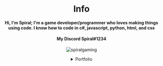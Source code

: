 <h1 align="center">Info</h1>
<h4 align="center"><b>Hi, I'm Spiral; I'm a game developer/programmer who loves making things using code. I know how to code in c#, javascript, python, html, and css </b></h2>

<h4 align="center"><b>My Discord Spiral#1234</b></h4>

<p align="center"> <img src="https://komarev.com/ghpvc/?username=spiralgaming&label=Profile%20views&color=0e75b6&style=flat" alt="spiralgaming" /> </p>

<details align="center"><summary>Portfolio</summary>
  
  # My Apps
  
  <details><summary>My Apps</summary>
    
  <details><summary>Texter</summary>
    
  [Texter Github Link](https://github.com/SpiralGaming/Texter)
    
  [Texter .zip download](https://github.com/SpiralGaming/Texter/releases/download/v1.0.0/Texter.zip)
    
  [Texter .msi download](https://github.com/SpiralGaming/Texter/releases/download/v1.0.0/Setup.msi)
    
  [Texter .exe download](https://github.com/SpiralGaming/Texter/releases/download/v1.0.0/setup.exe)  
    
  </details>  
    
  <details><summary>Counter</summary>
    
  [Counter Github Link](https://github.com/SpiralGaming/Counter)
    
  [Counter .zip download](https://github.com/SpiralGaming/Counter/releases/download/v1.0.0/Counter.zip)
    
  [Counter .msi download](https://github.com/SpiralGaming/Counter/releases/download/v1.0.0/Setup.Counter.msi)
    
  [Counter .exe download](https://github.com/SpiralGaming/Counter/releases/download/v1.0.0/setup.exe)
    
  </details>
  
  <details><summary>Mathiest</summary>
    
  [Mathiest Github Link](https://github.com/SpiralGaming/Mathiest)
    
  [Mathiest .zip download](https://github.com/SpiralGaming/Mathiest/releases/download/v1.0.0/Mathiest.zip)
    
  [Mathiest .msi download](https://github.com/SpiralGaming/Mathiest/releases/download/v1.0.0/Setup.Mathiest.msi)
    
  [Mathiest .exe download](https://github.com/SpiralGaming/Mathiest/releases/download/v1.0.0/setup.exe)
    
  </details>
  
  </details>
    
  # My Games
  
  
  
  <details><summary>My Games</summary>

    
<details><summary>Sword Fighters</summary>
  
   ## Sword Fighters
    
  [Sword Fighters Game](https://github.com/SpiralGaming/Sword-Fighters/releases/latest)

  [Sword Fighters Discord Bot](https://discord.com/api/oauth2/authorize?client_id=945462110366887938&permissions=8&redirect_uri=https%3A%2F%2Fsolo.to%2Fswordfighters&response_type=code&scope=bot%20identify%20applications.commands%20connections)

  [Sword Fighters Chrome Extenstion](https://chrome.google.com/webstore/detail/sword-fighters/lahfjghkoalcbfceadpocngnoeccagbb)

    
  </details>
    
  </details>
  
  <details><summary>Python</summary>
    
  <details><summary>Python Calculator</summary>
    
  [Python Calculator](https://github.com/SpiralGaming/Calculator-Python)
  
  [Python Calculator .exe download](https://github.com/SpiralGaming/Calculator-Python/releases/download/v1.0.0/calculator.exe)
    
  [Python Calculator .py download](https://github.com/SpiralGaming/Calculator-Python/releases/download/v1.0.0/calculator.py)
    
   # Source Code
    
```Python
#operand
print("+ for Addition")#
print("- for Subtraction")#
print("* for Multiplcation")#
print("/ for Division")#

while True:
    
    #input operand
    choice = input("Enter Operand: ")#
    
    if choice in ("+", "-", "*", "/"):

        #nums
        num1 = float (input("Enter First Number: "))#
        num2 = float (input("Enter Second Number: "))#
        
        # results
        addresult = num1+num2#
        subresult = num1-num2#
        mulresult = num1*num2#
        divresult = num1/num2#
        
        if choice == "+":
            print(num1, "+", num2, "=", addresult)#
        elif choice == "-":
            print(num1, "-", num2, "=", subresult)#
        elif choice == "*":
            print(num1, "*", num2, "=", mulresult)#
        elif choice == "/":
            if num2 == 0.0:
                print("Divide by 0 error")
            else:
                print(num1, "/", num2, "=", divresult)#

        else: 
            print("Invalid Choice")#
```
    
  </details>
    
  <details><summary>Python Password Generator</summary>
    
  [Python Password Generator](https://github.com/SpiralGaming/Python-Password-Generator)
  
  [Python Password Generator .exe download](https://github.com/SpiralGaming/Python-Password-Generator/releases/download/v1.0.0/random.password.generator.exe)
    
  [Python Password Generator .py download](https://github.com/SpiralGaming/Python-Password-Generator/releases/download/v1.0.0/random.password.generator.py)
    
   # Source Code
    
```Python
#Random Password Generator - by Spiral
#importing modules
import random
import string
#welcome text
print("Hello User, Welcome to Password Generator!\nType help for help\nType generate to generate a password without having to exclude anything\nType exclude to exclude a certain type from password.\nAvailable Items To Be Excluded:\nlowercase\nuppercase\nnumbers\nsymbols")

while True:
    option = input("Enter Option")
    if option in ("help", "generate", "exclude"):
        if option == "help":
            print("Type help to bring this text up again\nType generate to generate a password without having to exclude anything\nType exclude to exclude a certain type from password.\nAvailable Items To Be Excluded:\nlowercase\nuppercase\nnumbers\nsymbols")
        elif option == "generate":
            #password length
            passLength = int(input("Enter Password Length: "))
            #data
            lowercase = string.ascii_lowercase
            uppercase = string.ascii_uppercase
            number = string.digits
            symbol = string.punctuation
            #combine data
            data = lowercase + uppercase + number + symbol
            #generate password
            structure = random.sample(data,passLength)
            password = "".join(structure) 
            print(password)
        elif option == "exclude":
            print("Available Items To Be Excluded:\nlowercase\nuppercase\nnumbers\nsymbols")
            choice = input("Enter What You Want To Be Excluded: ")
            if choice in ("lowercase", "uppercase", "numbers", "symbols"):
                if choice == "lowercase":
                    #password length
                    passLength = int(input("Enter Password Length: "))
                    #data
                    uppercase = string.ascii_uppercase
                    number = string.digits
                    symbol = string.punctuation
                    #combine data
                    data = uppercase + number + symbol
                    #generate password
                    structure = random.sample(data,passLength)
                    password = "".join(structure) 
                    print(password)
                elif choice == "uppercase":
                    #password length
                    passLength = int(input("Enter Password Length: "))
                    #data
                    lowercase = string.ascii_lowercase
                    number = string.digits
                    symbol = string.punctuation
                    #combine data
                    data = lowercase + number + symbol
                    #generate password
                    structure = random.sample(data,passLength)
                    password = "".join(structure) 
                    print(password)
                elif choice == "numbers":
                    #password length
                    passLength = int(input("Enter Password Length: "))
                    #data
                    lowercase = string.ascii_lowercase
                    uppercase = string.ascii_uppercase
                    symbol = string.punctuation
                    #combine data
                    data = lowercase + uppercase + symbol
                    #generate password
                    structure = random.sample(data,passLength)
                    password = "".join(structure) 
                    print(password)
                elif choice == "symbols":
                    #password length
                    passLength = int(input("Enter Password Length: "))
                    #data
                    lowercase = string.ascii_lowercase
                    uppercase = string.ascii_uppercase
                    number = string.digits
                    #combine data
                    data = lowercase + uppercase + number
                    #generate password
                    structure = random.sample(data,passLength)
                    password = "".join(structure) 
                    print(password)
            else:
                print("Invalid Choice")
    else: 
        print("Invalid Option...")  
```
    
  </details>
   
   <details><summary>Python Number Generator</summary>
      
   [Python Number Generator](https://github.com/SpiralGaming/Python-Number-Generator)
     
   [Python Number Generator .exe download](https://github.com/SpiralGaming/Python-Number-Generator/releases/download/v1.0.0/random.number.generator.exe)
     
   [Python Number Generator .py download](https://github.com/SpiralGaming/Python-Number-Generator/releases/download/v1.0.0/random.number.generator.py)
     
     
     
      
```Python
#random number generator - by Spiral
import random
#prints ui
print("Type help for help")
print("Type random to get options of presets for random numbers, or chose two numbers")
print("Type custom to chose two specific numbers and get a random number from the two numbers")
#ongoing
while True:
    choice = input("Enter Option: ")
    if choice in ("help", "random", "custom"):
        if choice == "help":
            print("Type help to bring this text up again.\nType random to give options for random number presets.\nType custom to chose two specific numbers and get a random number from the two numbers\n")
            print(" ")
            print("If you type random you have a list of random number presets avaliable to use.\nAll presets chose a random number between 1 and the number of the preset.\nYou may use the following presets:\n2,\n10,\n100,\n250,\n1000,\n10000,\nand finally custom in which you choose your own digits")
        elif choice == "random":
            print("2,\n10,\n100,\n250,\n1000,\n10000,\nor custom for your own digits")    
            randomchoice = input("Enter Choice: ")
            if randomchoice in ("custom","2","10","100","250","500","1000","10000"):               
                if randomchoice == "custom":
                    num1 = int (input("Chose first number: "))
                    num2 = int (input("Chose second number: "))
                    randomNumberResult = random.randint(num1,num2)
                    print("Your random number is: ", randomNumberResult)
                    if num1 > num2:
                        print("Error: second number is larger than first number")               
                elif randomchoice == "2":
                    result = random.randint(1,2)
                    print("Your random number is: ", result)
                elif randomchoice == "10":
                    result = random.randint(1,10)
                    print("Your random number is: ", result)
                elif randomchoice == "100":
                    result = random.randint(1,100)
                    print("Your random number is: ", result)
                elif randomchoice == "250":
                    result = random.randint(1,250)
                    print("Your random number is: ", result)
                elif randomchoice == "500":
                    result = random.randint(1,500)
                    print("Your random number is: ", result)
                elif randomchoice == "1000":
                    result = random.randint(1,1000)
                    print("Your random number is: ", result)
                elif randomchoice == "10000":
                    result = random.randint(1,10000)
                    print("Your random number is: ", result)                                    
        elif choice == "custom":
                num1 = int (input("Chose first number: "))
                num2 = int (input("Chose second number: "))
                randomNumberResult = random.randint(num1, num2)
                print("Your random number is: ", randomNumberResult)
                if num1 > num2:
                    print("Error: second number is larger than first number")            
        else:
            print("Invalid Choice")
```
      
      
   </details>
    
    
   <details><summary>Python Game Generator</summary>
      
   [Python Game Generator](https://github.com/SpiralGaming/Python-Game-Generator)
     
   [Python Game Generator .exe download](https://github.com/SpiralGaming/Python-Game-Generator/releases/download/v1.0.0/random.game.generator.exe)
     
   [Python Game Generator .py download](https://github.com/SpiralGaming/Python-Game-Generator/releases/download/v1.0.0/random.game.generator.py)
     
     
     
      
```Python
import random as r
print("Welcome to the Game genre, name, and mode Generator\n\nType help for help\nType generate to generate a random game.\n\nDM on discord at 'Spiral#1234' if you want me to help you with ideas or suggestions for your game.")
while True:
    cmd = input("Enter Command: ")
    if cmd in ("help", "generate"):
        if cmd == "help":
            print("This is the Game genre, name, and mode Generator\n\nType help to reopen this text\nType generate to generate a random game.\n\nDM on discord at 'Spiral#1234' if you want me to help you with ideas or suggestions for your game.")
        if cmd == "generate":
            print("Details successfully generated randomly")
            #name
            namelist1 = ["Dark", "Dead", "Silent", "Until", "Final", "Super", "Mega", "System", "Raid", "Last", "Chase", "Non-stop", "Cave", "Target", "Wave", "Double", "Straight", "Bubble", "Orange"]
            namelist2 = ["Phobia", "Evil", "Death", "Auto", "Super", "Age", "Ultimate", "Theory", "Craft", "Prime", "Dash", "Together", "Revenge", "Ditch", "Raze", "Dart", "Curve", "Back", "Waiver"]
            chooseFromName1 = r.choice(namelist1)
            chooseFromName2= r.choice(namelist2)
            name = chooseFromName1 + " " +chooseFromName2
            #genre
            genreList = ["Sandbox", "Real-time strategy (RTS)", "Shooter (FPS and TPS)", "Multiplayer online battle arena (MOBA)", "Role-playing (RPG, ARPG)", "Simulation", "Puzzle", "Party Game", "Action-adventure", "Survival/Horror", "Platformer"]
            chooseFromGenre = r.choice(genreList)
            genre = chooseFromGenre
            #Error Fix
            #mode
            if genre == "Multiplayer online battle arena (MOBA)":
                mode = "Multiplayer"
            elif genre == "Party Game":
                mode = "Multiplayer/Co-op"
            else:
                modelist = ["Single Player", "Multiplayer", "Co-op"]
                chooseFromMode = r.choice(modelist)
                mode = chooseFromMode
            print("Game Generated... Details Below:\n\nGenerated Game Name: ", name, "\nGenerated Game Genre: ", genre, "\nGenerated Player Mode: ", mode)
    else: 
        print("Invalid Command...")
```
     
  </details>
    <details><summary>Python Timer</summary>

   [Python Timer Github](https://github.com/SpiralGaming/Python-Timer)
      
   [Python Timer .exe dowmload](https://github.com/SpiralGaming/Python-Timer/releases/download/v1.0.0/Timer.exe)
      
   [Python Timer .py download](https://github.com/SpiralGaming/Python-Timer/releases/download/v1.0.0/Timer.py)

```Python
import time #SpiralGaming (github)
print("Welcome to Py-Timer")
while True:
    length = int(input("Enter Timer Length: "))
    def countdown(time_sec):
        while time_sec:
            mins, secs = divmod(time_sec, 60)
            timeformat = '{:02d}:{:02d}'.format(mins, secs)
            print(timeformat,end='\r')
            time.sleep(1)
            time_sec -= 1
        print("Timer Ended")
    yn = input("Continue? (y/n): ")
    if yn in ("y", "n"):
        if yn == "y":
            countdown(length)
        if yn == "n":
            print("Alright...")
    else:
        countdown(length)
```
      
      
      
  </details>
    <details><summary>Python User-Id Generator</summary>
      
  [Python User-Id Generator Github](https://github.com/SpiralGaming/Python-User-Id-Generator)
      
  [Python User-Id Generator .exe download](https://github.com/SpiralGaming/Python-User-Id-Generator/releases/download/v1.0.0/userid.generator.exe)
      
  [Python User-Id Generator .py download](https://github.com/SpiralGaming/Python-User-Id-Generator/releases/download/v1.0.0/userid.generator.py)
     
      
```Python
import random
import string
print("Welcome to userid generator\nType help for help\nType generate to generate a userid\nType exclude an item\nType recommended or r to get a list of 5 userids that are generated with the recommended userid settings\n")
while True:
    choice = input("Enter choice: ")
    if choice in ("help", "generate", "exclude", "recommended", "r"):
        uppercase = string.ascii_uppercase
        lowercase = string.ascii_lowercase
        number = string.digits
        symbol = string.punctuation
        if choice == "help":
            print("Type help to bring this text up again\nType generate to generate a userid without having to exclude anything\nType exclude to exclude a certain type from the userid.\nAvailable Items To Be Excluded:\nlowercase\nuppercase\nnumbers\nsymbols")
        if choice == "generate":
            length = int(input("Enter userid length: "))
            uppercase = string.ascii_uppercase
            lowercase = string.ascii_lowercase
            numbers = string.digits
            symbols = string.punctuation
            data = uppercase + lowercase + numbers + symbols
            struct = random.sample(data,length)
            userid = "U+"+"".join(struct)
            print(userid)
        if choice == "exclude":
            print("Available Items To Be Excluded:\nlowercase\nuppercase\nnumbers\nsymbols")
            choice = input("Enter What You Want To Be Excluded: ")
            if choice in ("lowercase", "uppercase", "numbers", "symbols"):
                if choice == "lowercase":
                    length = int(input("Enter userid Length: "))
                    data = uppercase + number + symbol
                    structure = random.sample(data,length)
                    userid = "U+"+"".join(structure) 
                    print(userid)
                elif choice == "uppercase":
                    length = int(input("Enter userid Length: "))
                    data = lowercase + number + symbol
                    structure = random.sample(data,length)
                    userid = "U+"+"".join(structure) 
                    print(userid)
                elif choice == "numbers":
                    length = int(input("Enter userid Length: "))
                    data = lowercase + uppercase + symbol
                    structure = random.sample(data,length)
                    userid = "U+"+"".join(structure) 
                    print(userid)
                elif choice == "symbols":
                    length = int(input("Enter userid Length: "))
                    data = lowercase + uppercase + number
                    structure = random.sample(data,length)
                    userid = "U+"+"".join(structure) 
                    print(userid)
        if choice == "recommended":
            print("Here are 5 random user ids: ")
            length = 20
            data = lowercase + uppercase + number
            structure = random.sample(data,length)
            userid1 = "U+"+"".join(structure) 
            print("------------------------\n",userid1)
            structure = random.sample(data,length)
            userid2 = "U+"+"".join(structure) 
            print("------------------------\n",userid2)
            structure = random.sample(data,length)
            userid3 = "U+"+"".join(structure) 
            print("------------------------\n",userid3)
            structure = random.sample(data,length)
            userid4 = "U+"+"".join(structure) 
            print("------------------------\n",userid4)
            structure = random.sample(data,length)
            userid5 = "U+"+"".join(structure) 
            print("------------------------\n",userid5, "\n------------------------")
            print("\n\nAll 5:\n", userid1,"\n", userid2,"\n", userid3,"\n", userid4,"\n", userid5)
        if choice == "r":
            print("Here are 5 random user ids: ")
            length = 20
            data = lowercase + uppercase + number
            structure = random.sample(data,length)
            userid1 = "U+"+"".join(structure) 
            print("------------------------\n",userid1)
            structure = random.sample(data,length)
            userid2 = "U+"+"".join(structure) 
            print("------------------------\n",userid2)
            structure = random.sample(data,length)
            userid3 = "U+"+"".join(structure) 
            print("------------------------\n",userid3)
            structure = random.sample(data,length)
            userid4 = "U+"+"".join(structure) 
            print("------------------------\n",userid4)
            structure = random.sample(data,length)
            userid5 = "U+"+"".join(structure) 
            print("------------------------\n",userid5, "\n------------------------")
            print("\n\nAll 5:\n", userid1,"\n", userid2,"\n", userid3,"\n", userid4,"\n", userid5)
    else:
        print("Invalid Choice...")
```
    
    </details>
  </details>
  </details>
<details align="center" ><summary>Profile Stats</summary>
<p><img align="right" src="https://github-readme-stats.vercel.app/api/top-langs?username=spiralgaming&show_icons=true&locale=en&layout=compact" alt="spiralgaming" /></p>
<p>&nbsp;<img align="center" src="https://github-readme-stats.vercel.app/api?username=spiralgaming&show_icons=true&locale=en" alt="spiralgaming" /></p>
</details>
</details>
